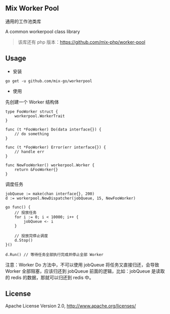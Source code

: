 ## Mix Worker Pool

通用的工作池类库

A common workerpool class library

> 该库还有 php 版本：https://github.com/mix-php/worker-pool

## Usage

- 安装

```
go get -u github.com/mix-go/workerpool
```

- 使用

先创建一个 Worker 结构体

~~~
type FooWorker struct {
    workerpool.WorkerTrait
}

func (t *FooWorker) Do(data interface{}) {
    // do something
}

func (t *FooWorker) Error(err interface{}) {
    // handle err
}

func NewFooWorker() workerpool.Worker {
    return &FooWorker{}
}
~~~

调度任务

~~~
jobQueue := make(chan interface{}, 200)
d := workerpool.NewDispatcher(jobQueue, 15, NewFooWorker)

go func() {
    // 投放任务
    for i := 0; i < 10000; i++ {
        jobQueue <- i
    }

    // 投放完停止调度
    d.Stop()
}()

d.Run() // 等待任务全部执行完成并停止全部 Worker
~~~

注意：Worker Do 方法中，不可以使用 jobQueue 将任务又直接归还，会导致 Worker 全部阻塞，应该归还到 jobQueue 前面的逻辑，比如：jobQueue 是读取的 redis 的数据，那就可以归还到 redis 中。

## License

Apache License Version 2.0, http://www.apache.org/licenses/
